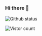 ### Hi there 👋

![Github status](https://github-readme-stats.vercel.app/api?username=aszx4510&show_icons=true&theme=buefy)

![Vistor count](https://komarev.com/ghpvc/?username=aszx4510)

<!--
**aszx4510/aszx4510** is a ✨ _special_ ✨ repository because its `README.md` (this file) appears on your GitHub profile.

Here are some ideas to get you started:

- 🔭 I’m currently working on ...
- 🌱 I’m currently learning ...
- 👯 I’m looking to collaborate on ...
- 🤔 I’m looking for help with ...
- 💬 Ask me about ...
- 📫 How to reach me: ...
- 😄 Pronouns: ...
- ⚡ Fun fact: ...
-->
